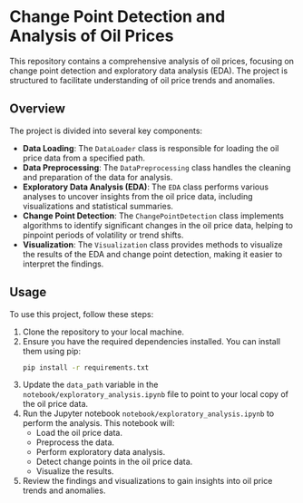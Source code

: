 # Change Point Detection and Analysis of Oil Prices
This repository contains a comprehensive analysis of oil prices, focusing on change point detection and exploratory data analysis (EDA). The project is structured to facilitate understanding of oil price trends and anomalies.
## Overview
The project is divided into several key components:
- **Data Loading**: The `DataLoader` class is responsible for loading the oil price
    data from a specified path.
- **Data Preprocessing**: The `DataPreprocessing` class handles the cleaning and preparation of the data for analysis.
- **Exploratory Data Analysis (EDA)**: The `EDA` class performs various analyses
    to uncover insights from the oil price data, including visualizations and statistical summaries.
- **Change Point Detection**: The `ChangePointDetection` class implements algorithms to identify significant changes in the oil price data, helping to pinpoint periods of volatility or trend shifts.
- **Visualization**: The `Visualization` class provides methods to visualize the results of the EDA and change point detection, making it easier to interpret the findings.
## Usage
To use this project, follow these steps:
1. Clone the repository to your local machine.
2. Ensure you have the required dependencies installed. You can install them using pip:
   ```bash
   pip install -r requirements.txt
   ```
3. Update the `data_path` variable in the `notebook/exploratory_analysis.ipynb` file to point to your local copy of the oil price data.
4. Run the Jupyter notebook `notebook/exploratory_analysis.ipynb` to perform the analysis. This notebook will:
   - Load the oil price data.
   - Preprocess the data.
   - Perform exploratory data analysis.
   - Detect change points in the oil price data.
   - Visualize the results.
5. Review the findings and visualizations to gain insights into oil price trends and anomalies.